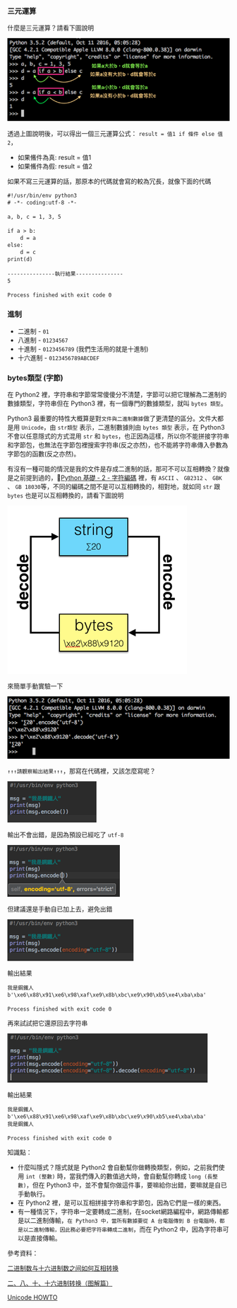 ### 三元運算

什麼是三元運算？請看下圖說明

![三元運算說明](./IMG/9.png)

透過上圖說明後，可以得出一個三元運算公式： `result = 值1 if 條件 else 值2`，

* 如果鯈件為真: result = 值1
* 如果鯈件為假: result = 值2

如果不寫三元運算的話，那原本的代碼就會寫的較為冗長，就像下面的代碼

```
#!/usr/bin/env python3
# -*- coding:utf-8 -*-

a, b, c = 1, 3, 5

if a > b:
    d = a
else:
    d = c
print(d)

---------------執行結果---------------
5

Process finished with exit code 0
```


### 進制

* 二進制 - `01`
* 八進制 - `01234567`
* 十進制 - `0123456789` (我們生活用的就是十進制)
* 十六進制 - `0123456789ABCDEF` 



### bytes類型 (字節)

在 Python2 裡，字符串和字節常常傻傻分不清楚，字節可以把它理解為二進制的數據類型，字符串但在 Python3 裡，有一個專門的數據類型，就叫 `bytes 類型`。

Python3 最重要的特性大概算是對`文件與二進制數據`做了更清楚的區分。文件大都是用 `Unicode`，由 `str類型` 表示，二進制數據則由 `bytes 類型` 表示，在 Python3 不會以任意隱式的方式混用 `str` 和 `bytes`，也正因為這樣，所以你不能拼接字符串和字節包，也無法在字節包裡搜索字符串(反之亦然)，也不能將字符串傳入參數為字節包的函數(反之亦然)。

有沒有一種可能的情況是我的文件是存成二進制的話，那可不可以互相轉換？就像是之前提到過的，[Python 基礎 - 2 - 字符編碼](./Python%20基礎%20-%202%20-%20字符編碼.md) 裡，有 `ASCII` 、 `GB2312` 、 `GBK` 、 `GB 18030`等，不同的編碼之間不是可以互相轉換的，相對地，就如同 `str` 跟 `bytes` 也是可以互相轉換的，請看下圖說明

![encode_decode流程](./IMG/10.png)

來簡單手動實驗一下

![type_0](./IMG/11.png)

`↑↑↑請觀察輸出結果↑↑↑`，那寫在代碼裡，又該怎麼寫呢？

![type_1](./IMG/12.png)

輸出不會出錯，是因為預設已經吃了 `utf-8`

![type_2](./IMG/13.png)

但建議還是手動自已加上去，避免出錯

![type_3](./IMG/14.png)

輸出結果

```
我是鋼鐵人
b'\xe6\x88\x91\xe6\x98\xaf\xe9\x8b\xbc\xe9\x90\xb5\xe4\xba\xba'

Process finished with exit code 0
```

再來試試把它還原回去字符串

![type_4](./IMG/15.png)

輸出結果

```
我是鋼鐵人
b'\xe6\x88\x91\xe6\x98\xaf\xe9\x8b\xbc\xe9\x90\xb5\xe4\xba\xba'
我是鋼鐵人

Process finished with exit code 0
```

知識點：

* 什麼叫隱式？隱式就是 Python2 會自動幫你做轉換類型，例如，之前我們使用 `int (整數)` 時，當我們傳入的數值過大時，會自動幫你轉成 `long (長整數)`，但在 Python3 中，並不會幫你做這件事，要嘛給你出錯，要嘛就是自已手動執行。
* 在 Python2 裡，是可以互相拼接字符串和字節包，因為它們是一樣的東西。
* 有一種情況下，字符串一定要轉成二進制，在socket網路編程中，網路傳輸都是以二進制傳輸，`在 Python3 中，當所有數據要從 A 台電腦傳到 B 台電腦時，都是以二進制傳輸，因此務必要把字符串轉成二進制`，而在 Python2 中，因為字符串可以是直接傳輸。



參考資料：

[二进制数与十六进制数之间如何互相转换](http://jingyan.baidu.com/article/47a29f24292608c0142399cb.html)

[二、八、十、十六进制转换（图解篇）](http://www.cnblogs.com/gaizai/p/4233780.html)

[Unicode HOWTO](https://docs.python.org/3/howto/unicode.html)



